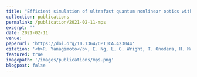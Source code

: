```yaml
---
title: "Efficient simulation of ultrafast quantum nonlinear optics with matrix product states"
collection: publications
permalink: /publication/2021-02-11-mps
excerpt: ''
date: 2021-02-11
venue: 
paperurl: 'https://doi.org/10.1364/OPTICA.423044'
citation: '<b>R. Yanagimoto</b>, E. Ng, L. G. Wright, T. Onodera, H. Mabuchi, Optica <b>8</b>, 1306 (2021).'
featured: true
imagepath: '/images/publications/mps.png'
blogpost: false
---
```

